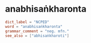 # anabhisaṅkharonta

``` toml
dict_label = "NCPED"
word = "anabhisaṅkharonta"
grammar_comment = "neg. mfn."
see_also = ["abhisaṅkharoti"]
```

